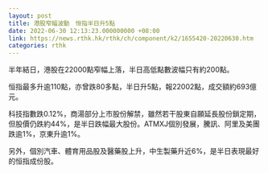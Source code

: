 ```yaml
---
layout: post
title: 港股窄幅波動　恒指半日升5點
date: 2022-06-30 12:13:23.000000000 +08:00
link: https://news.rthk.hk/rthk/ch/component/k2/1655420-20220630.htm
categories: rthk
---
```


半年結日，港股在22000點窄幅上落，半日高低點數波幅只有約200點。

恒指最多升逾110點，亦曾跌80多點，半日升5點，報22002點，成交額約693億元。

科技指數跌0.12%，商湯部分上市股份解禁，雖然若干股東自願延長股份鎖定期，但股價仍跌約44%，是半日跌幅最大股份。ATMXJ個別發展，騰訊、阿里及美團跌逾1%，京東升逾1%。

另外，個別汽車、體育用品股及醫藥股上升，中生製藥升近6%，是半日表現最好的恒指成份股。

